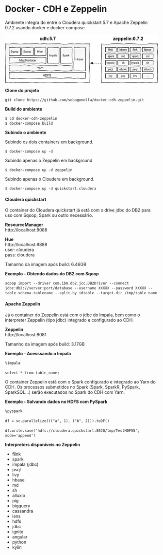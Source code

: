 # Docker - CDH e Zeppelin

Ambiente integra do entre o Cloudera quickstart 5.7 e Apache Zeppelin 0.7.2 usando docker e docker-compose.

![Architecture](architecture/architecture.png)

**Clone do projeto**

```
git clone https://github.com/sebagonella/docker-cdh-zeppelin.git
```

**Build do ambiente**

```
$ cd docker-cdh-zeppelin
$ docker-compose build
```

**Subindo o ambiente**

Subindo os dois containers em background.

```
$ docker-compose up -d
```

Subindo apenas o Zeppelin em background

```
$ docker-compose up -d zeppelin
```

Subindo apenas o Cloudera em background.

```
$ docker-compose up -d quickstart.cloudera
```

#### Cloudera quickstart

O container do Cloudera quickstart já está com o drive jdbc do DB2 para uso com Sqoop, Spark ou outro necessário.

**ResourceManager**  
http://localhost:8088

**Hue**  
http://localhost:8888  
user: cloudera  
pass: cloudera  
  
Tamanho da imagem após build: 6.46GB

**Exemplo - Obtendo dados do DB2 com Sqoop**

```
sqoop import --driver com.ibm.db2.jcc.DB2Driver --connect jdbc:db2://server:port/database --username XXXXX --password XXXXX --table schema.tablename --split-by idtable --target-dir /tmp/table_name
```

#### Apache Zeppelin

Já o container do Zeppelin está com o jdbc do Impala, bem como o interpreter Zeppelin (tipo jdbc) integrado e configurado ao CDH. 

**Zeppelin**  
http://localhost:8081  

Tamanho da imagem após build: 3.17GB

**Exemplo - Acesssando o Impala**

```
%impala

select * from table_name;
```

O container Zeppelin está com o Spark configurado e integrado ao Yarn do CDH. Os processos submetidos no Spark (Spark, SparkR, PySpark, SparkSQL...) serão executados no Spark do CDH com Yarn.

**Exemplo - Salvando dados no HDFS com PySpark**

```
%pyspark

df = sc.parallelize((("a", 1), ("b", 2))).toDF()

df.write.save('hdfs://cloudera.quickstart:8020/tmp/TestHDFS5', mode='append')
```

**Interpreters disponíveis no Zeppelin**

* flink
* spark 
* impala (jdbc)
* psql
* livy
* hbase
* md
* sh
* alluxio
* pig
* bigquery
* cassandra
* lens
* hdfs
* jdbc
* ignite
* angular
* python
* kylin